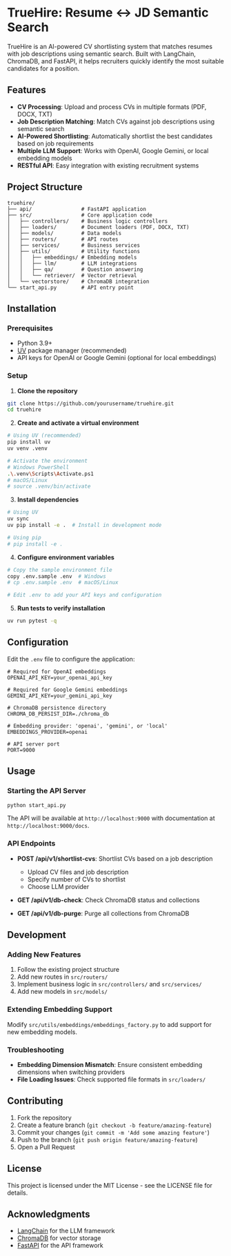 # TrueHire: Resume ↔ JD Semantic Search

TrueHire is an AI-powered CV shortlisting system that matches resumes with job descriptions using semantic search. Built with LangChain, ChromaDB, and FastAPI, it helps recruiters quickly identify the most suitable candidates for a position.

## Features

- **CV Processing**: Upload and process CVs in multiple formats (PDF, DOCX, TXT)
- **Job Description Matching**: Match CVs against job descriptions using semantic search
- **AI-Powered Shortlisting**: Automatically shortlist the best candidates based on job requirements
- **Multiple LLM Support**: Works with OpenAI, Google Gemini, or local embedding models
- **RESTful API**: Easy integration with existing recruitment systems

## Project Structure

```
truehire/
├── api/                # FastAPI application
├── src/                # Core application code
│   ├── controllers/    # Business logic controllers
│   ├── loaders/        # Document loaders (PDF, DOCX, TXT)
│   ├── models/         # Data models
│   ├── routers/        # API routes
│   ├── services/       # Business services
│   ├── utils/          # Utility functions
│   │   ├── embeddings/ # Embedding models
│   │   ├── llm/        # LLM integrations
│   │   ├── qa/         # Question answering
│   │   └── retriever/  # Vector retrieval
│   └── vectorstore/    # ChromaDB integration
└── start_api.py        # API entry point
```

## Installation

### Prerequisites

- Python 3.9+
- [UV](https://github.com/astral-sh/uv) package manager (recommended)
- API keys for OpenAI or Google Gemini (optional for local embeddings)

### Setup

1. **Clone the repository**

```bash
git clone https://github.com/yourusername/truehire.git
cd truehire
```

2. **Create and activate a virtual environment**

```bash
# Using UV (recommended)
pip install uv
uv venv .venv

# Activate the environment
# Windows PowerShell
.\.venv\Scripts\Activate.ps1
# macOS/Linux
# source .venv/bin/activate
```

3. **Install dependencies**

```bash
# Using UV
uv sync
uv pip install -e .  # Install in development mode

# Using pip
# pip install -e .
```

4. **Configure environment variables**

```bash
# Copy the sample environment file
copy .env.sample .env  # Windows
# cp .env.sample .env  # macOS/Linux

# Edit .env to add your API keys and configuration
```

5. **Run tests to verify installation**

```bash
uv run pytest -q
```

## Configuration

Edit the `.env` file to configure the application:

```
# Required for OpenAI embeddings
OPENAI_API_KEY=your_openai_api_key

# Required for Google Gemini embeddings
GEMINI_API_KEY=your_gemini_api_key

# ChromaDB persistence directory
CHROMA_DB_PERSIST_DIR=./chroma_db

# Embedding provider: 'openai', 'gemini', or 'local'
EMBEDDINGS_PROVIDER=openai

# API server port
PORT=9000
```

## Usage

### Starting the API Server

```bash
python start_api.py
```

The API will be available at `http://localhost:9000` with documentation at `http://localhost:9000/docs`.

### API Endpoints

- **POST /api/v1/shortlist-cvs**: Shortlist CVs based on a job description
  - Upload CV files and job description
  - Specify number of CVs to shortlist
  - Choose LLM provider

- **GET /api/v1/db-check**: Check ChromaDB status and collections
- **GET /api/v1/db-purge**: Purge all collections from ChromaDB

## Development

### Adding New Features

1. Follow the existing project structure
2. Add new routes in `src/routers/`
3. Implement business logic in `src/controllers/` and `src/services/`
4. Add new models in `src/models/`

### Extending Embedding Support

Modify `src/utils/embeddings/embeddings_factory.py` to add support for new embedding models.

### Troubleshooting

- **Embedding Dimension Mismatch**: Ensure consistent embedding dimensions when switching providers
- **File Loading Issues**: Check supported file formats in `src/loaders/`

## Contributing

1. Fork the repository
2. Create a feature branch (`git checkout -b feature/amazing-feature`)
3. Commit your changes (`git commit -m 'Add some amazing feature'`)
4. Push to the branch (`git push origin feature/amazing-feature`)
5. Open a Pull Request

## License

This project is licensed under the MIT License - see the LICENSE file for details.

## Acknowledgments

- [LangChain](https://github.com/langchain-ai/langchain) for the LLM framework
- [ChromaDB](https://github.com/chroma-core/chroma) for vector storage
- [FastAPI](https://github.com/tiangolo/fastapi) for the API framework
